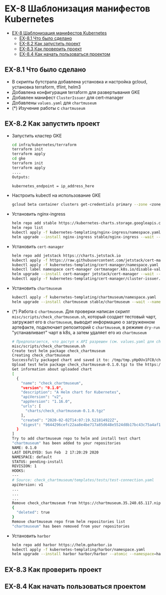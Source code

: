 # EX-8 Шаблонизация манифестов Kubernetes

* [EX-8 Шаблонизация манифестов Kubernetes](#ex-8-%d0%a8%d0%b0%d0%b1%d0%bb%d0%be%d0%bd%d0%b8%d0%b7%d0%b0%d1%86%d0%b8%d1%8f-%d0%bc%d0%b0%d0%bd%d0%b8%d1%84%d0%b5%d1%81%d1%82%d0%be%d0%b2-kubernetes)
  * [EX-8.1 Что было сделано](#ex-81-%d0%a7%d1%82%d0%be-%d0%b1%d1%8b%d0%bb%d0%be-%d1%81%d0%b4%d0%b5%d0%bb%d0%b0%d0%bd%d0%be)
  * [EX-8.2 Как запустить проект](#ex-82-%d0%9a%d0%b0%d0%ba-%d0%b7%d0%b0%d0%bf%d1%83%d1%81%d1%82%d0%b8%d1%82%d1%8c-%d0%bf%d1%80%d0%be%d0%b5%d0%ba%d1%82)
  * [EX-8.3 Как проверить проект](#ex-83-%d0%9a%d0%b0%d0%ba-%d0%bf%d1%80%d0%be%d0%b2%d0%b5%d1%80%d0%b8%d1%82%d1%8c-%d0%bf%d1%80%d0%be%d0%b5%d0%ba%d1%82)
  * [EX-8.4 Как начать пользоваться проектом](#ex-84-%d0%9a%d0%b0%d0%ba-%d0%bd%d0%b0%d1%87%d0%b0%d1%82%d1%8c-%d0%bf%d0%be%d0%bb%d1%8c%d0%b7%d0%be%d0%b2%d0%b0%d1%82%d1%8c%d1%81%d1%8f-%d0%bf%d1%80%d0%be%d0%b5%d0%ba%d1%82%d0%be%d0%bc)

## EX-8.1 Что было сделано

* В скрипты бутстрапа добавлена установка и настройка gcloud, установка terraform, tflint, helm3
* Добавлена конфигурация terraform для развертывания GKE
* Добавлен манифест `ClusterIssuer` для cert-manager
* Добавлены `values.yaml` для `chartmuseum`
* (*) Изучение работы с `chartmuseum`

## EX-8.2 Как запустить проект

* Запустить кластер GKE

  ```bash
  cd infra/kubernetes/terraform
  terraform init
  terraform apply
  cd gke
  terraform init
  terraform apply
  ....
  Outputs:

  kubernetes_endpoint = ip_address_here
  ```

* Настроить kubectl на использование GKE

  ```bash
  gcloud beta container clusters get-credentials primary --zone <zone_here>
  ```

* Установить nginx-ingress

  ```bash
  helm repo add stable https://kubernetes-charts.storage.googleapis.com
  helm repo list
  kubectl apply -f kubernetes-templating/nginx-ingress/namespace.yaml
  helm upgrade --install nginx-ingress stable/nginx-ingress --wait --namespace=nginx-ingress --version=1.11.1
  ```

* Установить `cert-manager`

  ```bash
  helm repo add jetstack https://charts.jetstack.io
  kubectl apply -f https://raw.githubusercontent.com/jetstack/cert-manager/release-0.9/deploy/manifests/00-crds.yaml
  kubectl apply -f kubernetes-templating/cert-manager/namespace.yaml
  kubectl label namespace cert-manager certmanager.k8s.io/disable-validation="true"
  helm upgrade --install cert-manager jetstack/cert-manager --wait --namespace=cert-manager --version=0.9.0
  kubectl apply -f kubernetes-templating/cert-manager/cluster-issuer.yaml
  ```

* Установить `chartmuseum`

  ```bash
  kubectl apply -f kubernetes-templating/chartmuseum/namespace.yaml
  helm upgrade --install chartmuseum stable/chartmuseum --wait --namespace=chartmuseum --version=2.3.2 -f kubernetes-templating/chartmuseum/values.yaml
  ```

* (*) Работа с `chartmuseum`. Для проверки написан скрипт `misc/scripts/check_chartmuseum.sh`, который создает тестовый чарт, загружает его в `chartmuseum`, выводит информацию о загруженном артефакте, подключает репозиторий с `chartmuseum`, в режиме `dry-run` "устанавливает" чарт в k8s, а затем удаляет его из `chartmuseum`

  ```bash
  # Предполагается, что доступ к API разрешен (см. values.yaml для chartmuseum)
  misc/scripts/check_chartmuseum.sh
  Create test helm package check_chartmuseum
  Creating check_chartmuseum
  Successfully packaged chart and saved it to: /tmp/tmp.yHpOUv1FC0/check_chartmuseum/check_chartmuseum-0.1.0.tgz
  Upload test helm package check_chartmuseum-0.1.0.tgz to the https://chartmuseum.35.240.65.117.nip.io/api/charts
  Get information about uploaded chart
  [
    {
      "name": "check_chartmuseum",
      "version": "0.1.0",
      "description": "A Helm chart for Kubernetes",
      "apiVersion": "v2",
      "appVersion": "1.16.0",
      "urls": [
        "charts/check_chartmuseum-0.1.0.tgz"
      ],
      "created": "2020-02-02T14:07:19.521814922Z",
      "digest": "9644296cefc22aa8e4be717a85d648e5524d8b17bc43c75a4af10673ee9c9902"
    }
  ]
  Try to add chartmuseum repo to helm and install test chart
  "chartmuseum" has been added to your repositories
  NAME: 0.1.0
  LAST DEPLOYED: Sun Feb  2 17:20:29 2020
  NAMESPACE: default
  STATUS: pending-install
  REVISION: 1
  HOOKS:
  ---
  # Source: check_chartmuseum/templates/tests/test-connection.yaml
  apiVersion: v1
  ...
  ...
  ...
  Remove check_chartmuseum from https://chartmuseum.35.240.65.117.nip.io
  {
    "deleted": true
  }
  Remove chartmuseum repo from helm repositories list
  "chartmuseum" has been removed from your repositories
  ```

* Установить `harbor`

  ```bash
  helm repo add harbor https://helm.goharbor.io
  kubectl apply -f kubernetes-templating/harbor/namespace.yaml
  helm upgrade --install harbor harbor/harbor --atomic --namespace=harbor --version=1.1.2  -f kubernetes-templating/harbor/values.yaml
  ```

## EX-8.3 Как проверить проект

## EX-8.4 Как начать пользоваться проектом

